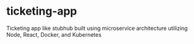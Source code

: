 # ticketing-app
Ticketing app like stubhub built using microservice architecture utilizing Node, React, Docker, and Kubernetes

